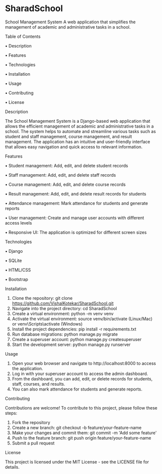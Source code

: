 # SharadSchool
School Management System
A web application that simplifies the management of academic and administrative tasks in a school.

 Table of Contents
 
  •	Description

•	Features

  •	Technologies

  •	Installation

  •	Usage

  •	Contributing

  •	License

Description

The School Management System is a Django-based web application that allows the efficient management of academic and administrative tasks in a school. The system helps to automate and streamline various tasks such as student and staff management, course management, and result management.
The application has an intuitive and user-friendly interface that allows easy navigation and quick access to relevant information.

Features

•	Student management: Add, edit, and delete student records
 
•	Staff management: Add, edit, and delete staff records

•	Course management: Add, edit, and delete course records

•	Result management: Add, edit, and delete result records for students

•	Attendance management: Mark attendance for students and generate reports

•	User management: Create and manage user accounts with different access levels

•	Responsive UI: The application is optimized for different screen sizes

Technologies

•	Django

•	SQLite

•	HTML/CSS

•	Bootstrap

Installation
1.	Clone the repository: git clone https://github.com/VishalKotekar/SharadSchool.git
2.	Navigate into the project directory: cd SharadSchool
3.	Create a virtual environment: python -m venv venv
4.	Activate the virtual environment: source venv/bin/activate (Linux/Mac) or venv\Scripts\activate (Windows)
5.	Install the project dependencies: pip install -r requirements.txt
6.	Run database migrations: python manage.py migrate
7.	Create a superuser account: python manage.py createsuperuser
8.	Start the development server: python manage.py runserver

Usage

1.	Open your web browser and navigate to http://localhost:8000 to access the application.
2.	Log in with your superuser account to access the admin dashboard.
3.	From the dashboard, you can add, edit, or delete records for students, staff, courses, and results.
4.	You can also mark attendance for students and generate reports.

Contributing

Contributions are welcome! To contribute to this project, please follow these steps:
1.	Fork the repository
2.	Create a new branch: git checkout -b feature/your-feature-name
3.	Make your changes and commit them: git commit -m 'Add some feature'
4.	Push to the feature branch: git push origin feature/your-feature-name
5.	Submit a pull request

License

This project is licensed under the MIT License - see the LICENSE file for details.


